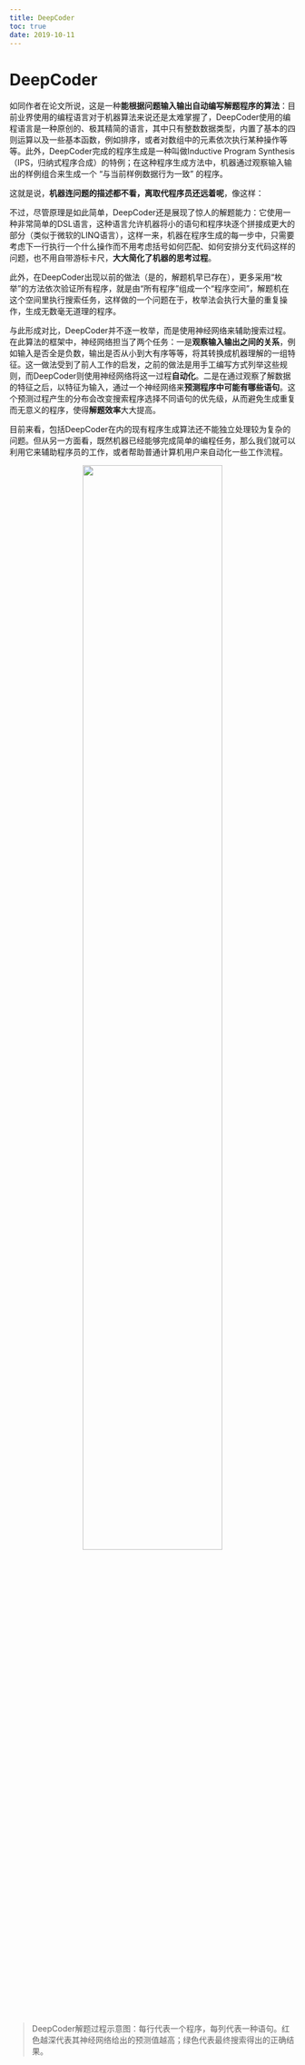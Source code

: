 ```yaml
---
title: DeepCoder
toc: true
date: 2019-10-11
---
```

# DeepCoder


如同作者在论文所说，这是一种**能根据问题输入输出自动编写解题程序的算法**：目前业界使用的编程语言对于机器算法来说还是太难掌握了，DeepCoder使用的编程语言是一种原创的、极其精简的语言，其中只有整数数据类型，内置了基本的四则运算以及一些基本函数，例如排序，或者对数组中的元素依次执行某种操作等等。此外，DeepCoder完成的程序生成是一种叫做Inductive Program Synthesis（IPS，归纳式程序合成）的特例；在这种程序生成方法中，机器通过观察输入输出的样例组合来生成一个 “与当前样例数据行为一致” 的程序。

这就是说，**机器连问题的描述都不看，离取代程序员还远着呢**，像这样：

不过，尽管原理是如此简单，DeepCoder还是展现了惊人的解题能力：它使用一种非常简单的DSL语言，这种语言允许机器将小的语句和程序块逐个拼接成更大的部分（类似于微软的LINQ语言），这样一来，机器在程序生成的每一步中，只需要考虑下一行执行一个什么操作而不用考虑括号如何匹配、如何安排分支代码这样的问题，也不用自带游标卡尺，**大大简化了机器的思考过程**。

此外，在DeepCoder出现以前的做法（是的，解题机早已存在），更多采用“枚举”的方法依次验证所有程序，就是由“所有程序”组成一个“程序空间”，解题机在这个空间里执行搜索任务，这样做的一个问题在于，枚举法会执行大量的重复操作，生成无数毫无道理的程序。

与此形成对比，DeepCoder并不逐一枚举，而是使用神经网络来辅助搜索过程。在此算法的框架中，神经网络担当了两个任务：一是**观察输入输出之间的关系**，例如输入是否全是负数，输出是否从小到大有序等等，将其转换成机器理解的一组特征。这一做法受到了前人工作的启发，之前的做法是用手工编写方式列举这些规则，而DeepCoder则使用神经网络将这一过程**自动化**。二是在通过观察了解数据的特征之后，以特征为输入，通过一个神经网络来**预测程序中可能有哪些语句**。这个预测过程产生的分布会改变搜索程序选择不同语句的优先级，从而避免生成重复而无意义的程序，使得**解题效率**大大提高。

目前来看，包括DeepCoder在内的现有程序生成算法还不能独立处理较为复杂的问题。但从另一方面看，既然机器已经能够完成简单的编程任务，那么我们就可以利用它来辅助程序员的工作，或者帮助普通计算机用户来自动化一些工作流程。

<p align="center">
    <img width="70%" height="70%" src="http://images.iterate.site/blog/image/20191010/d7yYpkUV90dF.png?imageslim">
</p>

> DeepCoder解题过程示意图：每行代表一个程序，每列代表一种语句。红色越深代表其神经网络给出的预测值越高；绿色代表最终搜索得出的正确结果。
